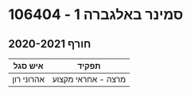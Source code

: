 # 106404 - סמינר באלגברה 1

## חורף 2020-2021

| איש סגל | תפקיד |
| ---- | ---- |
| אהרוני רון | מרצה - אחראי מקצוע |

